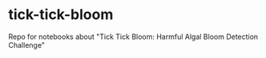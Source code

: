 # tick-tick-bloom
Repo for notebooks about "Tick Tick Bloom: Harmful Algal Bloom Detection Challenge" 
